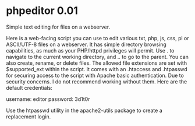 phpeditor 0.01
=========
Simple text editing for files on a webserver.

Here is a web-facing script you can use to edit various txt, php, js, css, pl or ASCII/UTF-8 files on a webserver. 
It has simple directory browsing capabilities, as much as your PHP/httpd privileges will permit.
Use . to navigate to the current working directory, and .. to go to the parent.
You can also create, rename, or delete files.
The allowed file extensions are set with $supported_ext within the script.
It comes with an .htaccess and .htpasswd for securing access to the script with Apache basic authentication.
Due to security concerns. I do not recommend working without them. Here are the default credentials:

username: editor
password: 3d1t0r

Use the htpasswd utility in the apache2-utils package to create a replacement login.
